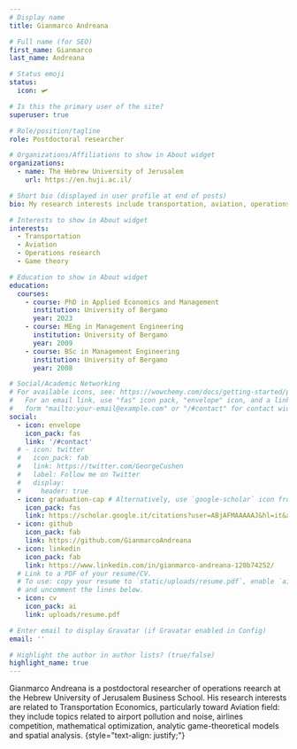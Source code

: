 ```yaml
---
# Display name
title: Gianmarco Andreana

# Full name (for SEO)
first_name: Gianmarco
last_name: Andreana

# Status emoji
status:
  icon: 🛩️

# Is this the primary user of the site?
superuser: true

# Role/position/tagline
role: Postdoctoral researcher

# Organizations/Affiliations to show in About widget
organizations:
  - name: The Hebrew University of Jerusalem
    url: https://en.huji.ac.il/

# Short bio (displayed in user profile at end of posts)
bio: My research interests include transportation, aviation, operations research and game theory.

# Interests to show in About widget
interests:
  - Transportation
  - Aviation
  - Operations research
  - Game theory

# Education to show in About widget
education:
  courses:
    - course: PhD in Applied Economics and Management
      institution: University of Bergamo
      year: 2023
    - course: MEng in Management Engineering
      institution: University of Bergamo
      year: 2009
    - course: BSc in Management Engineering
      institution: University of Bergamo
      year: 2008

# Social/Academic Networking
# For available icons, see: https://wowchemy.com/docs/getting-started/page-builder/#icons
#   For an email link, use "fas" icon pack, "envelope" icon, and a link in the
#   form "mailto:your-email@example.com" or "/#contact" for contact widget.
social:
  - icon: envelope
    icon_pack: fas
    link: '/#contact'
  # - icon: twitter
  #   icon_pack: fab
  #   link: https://twitter.com/GeorgeCushen
  #   label: Follow me on Twitter
  #   display:
  #     header: true
  - icon: graduation-cap # Alternatively, use `google-scholar` icon from `ai` icon pack
    icon_pack: fas
    link: https://scholar.google.it/citations?user=ABjAFMAAAAAJ&hl=it&authuser=1
  - icon: github
    icon_pack: fab
    link: https://github.com/GianmarcoAndreana
  - icon: linkedin
    icon_pack: fab
    link: https://www.linkedin.com/in/gianmarco-andreana-120b74252/
  # Link to a PDF of your resume/CV.
  # To use: copy your resume to `static/uploads/resume.pdf`, enable `ai` icons in `params.yaml`,
  # and uncomment the lines below.
  - icon: cv
    icon_pack: ai
    link: uploads/resume.pdf

# Enter email to display Gravatar (if Gravatar enabled in Config)
email: ''

# Highlight the author in author lists? (true/false)
highlight_name: true
---
```


Gianmarco Andreana is a postdoctoral researcher of operations reearch at the Hebrew University of Jerusalem Business School. His research interests are related to Transportation Economics, particularly toward Aviation field: they include topics related to airport pollution and noise, airlines competition, mathematical optimization, analytic game-theoretical models and spatial analysis.
{style="text-align: justify;"}
